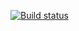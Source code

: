 [![Build status](https://ci.appveyor.com/api/projects/status/2fn6bor8oyogak1n?svg=true)](https://ci.appveyor.com/project/boogerman92/junithomework5-2)
